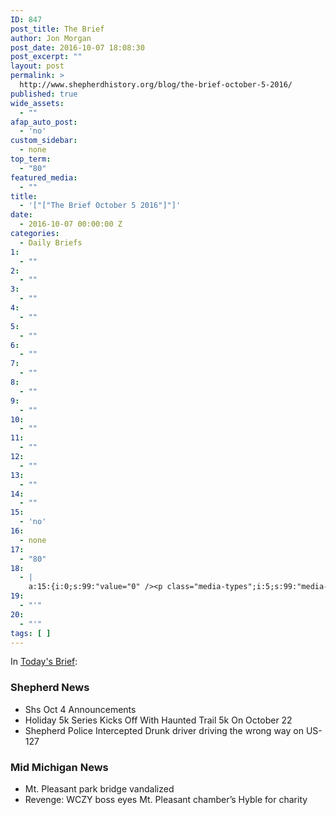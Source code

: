 ```yaml
---
ID: 847
post_title: The Brief
author: Jon Morgan
post_date: 2016-10-07 18:08:30
post_excerpt: ""
layout: post
permalink: >
  http://www.shepherdhistory.org/blog/the-brief-october-5-2016/
published: true
wide_assets:
  - ""
afap_auto_post:
  - 'no'
custom_sidebar:
  - none
top_term:
  - "80"
featured_media:
  - ""
title:
  - '["["The Brief October 5 2016"]"]'
date:
  - 2016-10-07 00:00:00 Z
categories:
  - Daily Briefs
1:
  - ""
2:
  - ""
3:
  - ""
4:
  - ""
5:
  - ""
6:
  - ""
7:
  - ""
8:
  - ""
9:
  - ""
10:
  - ""
11:
  - ""
12:
  - ""
13:
  - ""
14:
  - ""
15:
  - 'no'
16:
  - none
17:
  - "80"
18:
  - |
    a:15:{i:0;s:99:"value="0" /><p class="media-types";i:5;s:99:"media-types-required-info">Required";i:2;s:113:"fields";i:1;s:194:"are marked <span class="required">*</span></p>nttt<table";i:6;s:79:"class="compat-attachment-fields">tt<tr";i:3;s:91:"class=''''compat-field-media_credit''''>ttt<th";i:7;s:108:"scope=''''row''''";i:2;s:85:"class=''''label''''><label";i:4;s:106:"for=''''attachments-853-media_credit''''><span";i:3;s:106:"class=''''alignleft''''>Credit</span><br";i:8;s:82:"class=''''clear''''";i:5;s:121:"/></label></th>nttt<td";i:4;s:169:"class=''''field''''><input type=''''text'''' class=''''text''''";i:9;s:80:"id=''''attachments-853-media_credit''''";i:6;s:85:"name=''''attachments[853][media_credit]''''";i:5;s:111:"value=''''''''";i:10;s:79:" /></td>ntt</tr>ntt<tr";i:7;s:95:"class=''''compat-field-media_credit_url''''>ttt<th";i:6;s:118:"scope=''''row''''";i:11;s:90:"class=''''label''''><label";i:8;s:99:"for=''''attachments-853-media_credit_url''''><span";i:7;s:88:"class=''''alignleft''''>Credit";i:12;s:83:"URL</span><br";i:9;s:102:"class=''''clear''''";i:8;s:155:"/></label></th>nttt<td class=''''field''''><input type=''''text''''";i:13;s:92:"class=''''text''''";i:10;s:129:"id=''''attachments-853-media_credit_url''''";i:9;s:197:"name=''''attachments[853][media_credit_url]''''";i:14;s:82:"value=''''''''  /></td>ntt</tr>ntt<tr";i:11;s:101:"class=''''compat-field-navis_media_credit_org''''>ttt<th";i:15;s:83:"scope=''''row''''";i:10;s:187:"class=''''label''''><label";i:12;s:107:"for=''''attachments-853-navis_media_credit_org''''><span";i:16;s:77:"class=''''alignleft''''>Organization</span><br";i:13;s:87:"class=''''clear''''";i:11;s:111:"/></label></th>nttt<td";i:17;s:89:"class=''''field''''><input type=''''text''''";i:14;s:122:"class=''''text''''";i:12;s:270:"id=''''attachments-853-navis_media_credit_org''''";i:18;s:79:"name=''''attachments[853][navis_media_credit_org]''''";i:15;s:102:"value=''''''''  /></td>ntt</tr>ntt<tr";i:19;s:87:"class=''''compat-field-navis_media_can_distribute''''>ttt<th";i:16;s:105:"scope=''''row''''";i:13;s:179:"class=''''label''''><label";i:20;s:79:"for=''''attachments-853-navis_media_can_distribute''''><span";i:17;s:101:"class=''''alignleft''''>Can<br";i:21;s:81:"/>distribute?</span><br";i:14;s:315:"class=''''clear'''' /></label></th>nttt<td";i:18;s:85:"class=''''field''''><input";i:22;s:101:"id="attachments[853][navis_media_can_distribute]"";i:19;s:79:"name="attachments[853][navis_media_can_distribute]"";i:23;s:76:"type="checkbox"";i:20;s:63:"value="1"  /></td>ntt</tr>n</table>";s:4:"meta";s:0:"";}}}n"";}";}";}
19:
  - "'"
20:
  - "'"
tags: [ ]
---
```

In <a href="https://32bpwr3.gitbooks.io/tsj-10052016/content/">Today's Brief</a>:

<h3>Shepherd News</h3>

<ul>
<li>Shs Oct 4 Announcements</li>
<li>Holiday 5k Series Kicks Off With Haunted Trail 5k On October 22</li>
<li>Shepherd Police Intercepted Drunk driver driving the wrong way on US-127</li>
</ul>

<h3>Mid Michigan News</h3>

<ul>
<li>Mt. Pleasant park bridge vandalized</li>
<li>Revenge: WCZY boss eyes Mt. Pleasant chamber’s Hyble for charity</li>
</ul>
